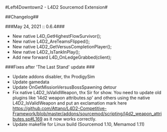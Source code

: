 #Left4Downtown2 - L4D2 Sourcemod Extension#

##Changelog##

###May 24, 2021 :: 0.6.4###
* New native L4D_GetHighestFlowSurvivor();
* New native L4D2_AreTeamsFlipped();
* New native L4D2_GetVersusCompletionPlayer();
* New native L4D2_IsTankInPlay();
* Add new forward L4D_OnLedgeGrabbed(client);

###Fixes after 'The Last Stand' update ###
* Update addons disabler, thx ProdigySim
* Update gamedata
* Update OnGetMissionVersusBossSpawning detour
* Fix native L4D2_IsValidWeapon, thx Sir for show. You need to update old plugins like 'l4d2 weapon attributes.sp' and others using the native L4D2_IsValidWeapon and put an exclamation mark here https://github.com/Attano/L4D2-Competitive-Framework/blob/master/addons/sourcemod/scripting/l4d2_weapon_attributes.sp#L169 as it now works correctly.
* Update makefile for Linux build (Sourcemod 1.10, Memamod 1.11)

